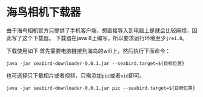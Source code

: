 # 海鸟相机下载器
由于海鸟相机官方只提供了手机客户端，想直接导入到电脑上是就会比较麻烦，因此写了这个下载器。
下载器在java 8上编写，所以要求运行环境至少`jre1.8`。

下载使用如下
首先需要电脑链接到海鸟的wifi上，然后执行下面命令：
```
java -jar seabird-downloader-0.0.1.jar --seabird.target=${目标位置}
```
也可选择只下载相片或者视频，只需添加`pic`或者`vid`即可。
```
java -jar seabird-downloader-0.0.1.jar pic --seabird.target=${目标位置}
```